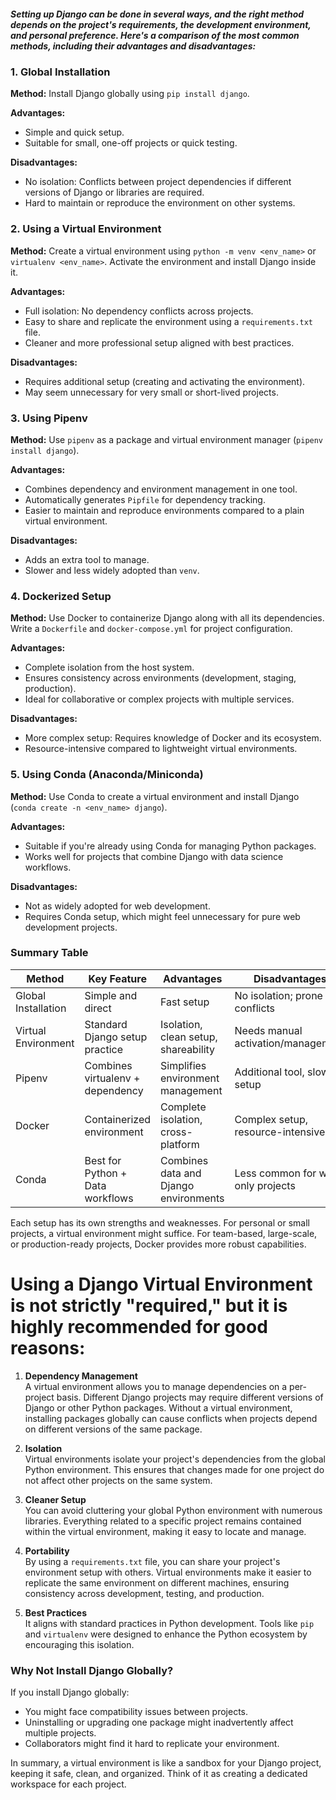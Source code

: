 ##### Setting up Django can be done in several ways, and the right method depends on the project's requirements, the development environment, and personal preference. Here's a comparison of the most common methods, including their advantages and disadvantages:

### 1. Global Installation  
**Method:** Install Django globally using `pip install django`.

**Advantages:**
- Simple and quick setup.
- Suitable for small, one-off projects or quick testing.

**Disadvantages:**
- No isolation: Conflicts between project dependencies if different versions of Django or libraries are required.
- Hard to maintain or reproduce the environment on other systems.

### 2. Using a Virtual Environment  
**Method:** Create a virtual environment using `python -m venv <env_name>` or `virtualenv <env_name>`. Activate the environment and install Django inside it.

**Advantages:**
- Full isolation: No dependency conflicts across projects.
- Easy to share and replicate the environment using a `requirements.txt` file.
- Cleaner and more professional setup aligned with best practices.

**Disadvantages:**
- Requires additional setup (creating and activating the environment).
- May seem unnecessary for very small or short-lived projects.

### 3. Using Pipenv  
**Method:** Use `pipenv` as a package and virtual environment manager (`pipenv install django`).

**Advantages:**
- Combines dependency and environment management in one tool.
- Automatically generates `Pipfile` for dependency tracking.
- Easier to maintain and reproduce environments compared to a plain virtual environment.

**Disadvantages:**
- Adds an extra tool to manage.
- Slower and less widely adopted than `venv`.

### 4. Dockerized Setup  
**Method:** Use Docker to containerize Django along with all its dependencies. Write a `Dockerfile` and `docker-compose.yml` for project configuration.

**Advantages:**
- Complete isolation from the host system.
- Ensures consistency across environments (development, staging, production).
- Ideal for collaborative or complex projects with multiple services.

**Disadvantages:**
- More complex setup: Requires knowledge of Docker and its ecosystem.
- Resource-intensive compared to lightweight virtual environments.

### 5. Using Conda (Anaconda/Miniconda)  
**Method:** Use Conda to create a virtual environment and install Django (`conda create -n <env_name> django`).

**Advantages:**
- Suitable if you're already using Conda for managing Python packages.
- Works well for projects that combine Django with data science workflows.

**Disadvantages:**
- Not as widely adopted for web development.
- Requires Conda setup, which might feel unnecessary for pure web development projects.

### Summary Table  
| Method               | Key Feature                           | Advantages                                      | Disadvantages                                      |
|---------------------|--------------------------------|------------------------------------------------|------------------------------------------------|
| Global Installation | Simple and direct             | Fast setup                                     | No isolation; prone to conflicts                |
| Virtual Environment | Standard Django setup practice | Isolation, clean setup, shareability           | Needs manual activation/management              |
| Pipenv              | Combines virtualenv + dependency | Simplifies environment management              | Additional tool, slower setup                   |
| Docker              | Containerized environment       | Complete isolation, cross-platform             | Complex setup, resource-intensive               |
| Conda               | Best for Python + Data workflows | Combines data and Django environments          | Less common for web-only projects               |

Each setup has its own strengths and weaknesses. For personal or small projects, a virtual environment might suffice. For team-based, large-scale, or production-ready projects, Docker provides more robust capabilities.


# Using a Django Virtual Environment is not strictly "required," but it is highly recommended for good reasons:

1. **Dependency Management**  
A virtual environment allows you to manage dependencies on a per-project basis. Different Django projects may require different versions of Django or other Python packages. Without a virtual environment, installing packages globally can cause conflicts when projects depend on different versions of the same package.

2. **Isolation**  
Virtual environments isolate your project's dependencies from the global Python environment. This ensures that changes made for one project do not affect other projects on the same system.

3. **Cleaner Setup**  
You can avoid cluttering your global Python environment with numerous libraries. Everything related to a specific project remains contained within the virtual environment, making it easy to locate and manage.

4. **Portability**  
By using a `requirements.txt` file, you can share your project's environment setup with others. Virtual environments make it easier to replicate the same environment on different machines, ensuring consistency across development, testing, and production.

5. **Best Practices**  
It aligns with standard practices in Python development. Tools like `pip` and `virtualenv` were designed to enhance the Python ecosystem by encouraging this isolation.

### Why Not Install Django Globally?  
If you install Django globally:
- You might face compatibility issues between projects.
- Uninstalling or upgrading one package might inadvertently affect multiple projects.
- Collaborators might find it hard to replicate your environment.

In summary, a virtual environment is like a sandbox for your Django project, keeping it safe, clean, and organized. Think of it as creating a dedicated workspace for each project.
